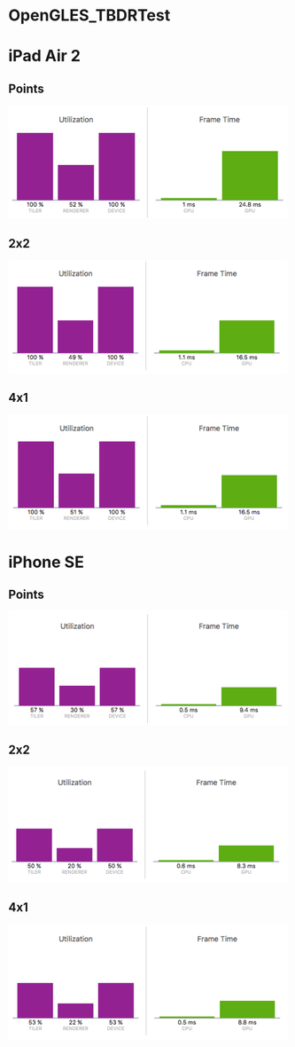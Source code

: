 # OpenGLES_TBDRTest

# iPad Air 2 

Points
-
![Alt text](https://github.com/pistelak/OpenGLES_TBDRTest/blob/master/iPadAir2%20-%20points.png "points")

2x2
-
![Alt text](https://github.com/pistelak/OpenGLES_TBDRTest/blob/master/iPadAir2%20-%202x2.png "2x2")

4x1
-
![Alt text](https://github.com/pistelak/OpenGLES_TBDRTest/blob/master/iPadAir2%20-%204x1.png "4x1")

# iPhone SE

Points
-
![Alt text](https://github.com/pistelak/OpenGLES_TBDRTest/blob/master/iPhoneSE%20-%20points.png "points")

2x2
-
![Alt text](https://github.com/pistelak/OpenGLES_TBDRTest/blob/master/iPhoneSE%20-%202x2.png "2x2")

4x1
-
![Alt text](https://github.com/pistelak/OpenGLES_TBDRTest/blob/master/iPhoneSE%20-%204x1.png "4x1")
